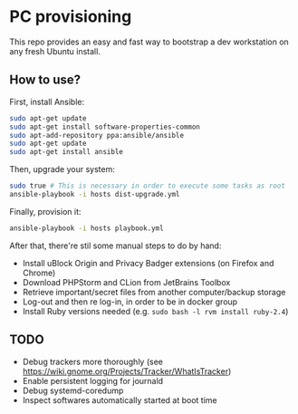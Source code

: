 # PC provisioning

This repo provides an easy and fast way to bootstrap a dev workstation on any fresh Ubuntu install.

## How to use?

First, install Ansible:
```bash
sudo apt-get update
sudo apt-get install software-properties-common
sudo apt-add-repository ppa:ansible/ansible
sudo apt-get update
sudo apt-get install ansible
```

Then, upgrade your system:
```bash
sudo true # This is necessary in order to execute some tasks as root
ansible-playbook -i hosts dist-upgrade.yml
```

Finally, provision it:
```bash
ansible-playbook -i hosts playbook.yml
```

After that, there're stil some manual steps to do by hand:
* Install uBlock Origin and Privacy Badger extensions (on Firefox and Chrome)
* Download PHPStorm and CLion from JetBrains Toolbox
* Retrieve important/secret files from another computer/backup storage
* Log-out and then re log-in, in order to be in docker group
* Install Ruby versions needed (e.g. `sudo bash -l rvm install ruby-2.4`)

## TODO

* Debug trackers more thoroughly (see https://wiki.gnome.org/Projects/Tracker/WhatIsTracker)
* Enable persistent logging for journald
* Debug systemd-coredump
* Inspect softwares automatically started at boot time
